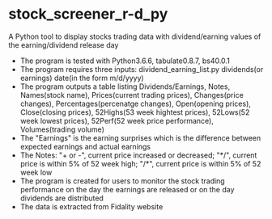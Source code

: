 # stock_screener_r-d_py
A Python tool to display stocks trading data with dividend/earning values of the earning/dividend release day
 - The program is tested with Python3.6.6, tabulate0.8.7, bs40.0.1
 - The program requires three inputs: dividend_earning_list.py dividends(or earnings) date(in the form m/d/yyyy)
 - The program outputs a table listing Dividends/Earnings, Notes, Names(stock name), Prices(current trading prices), Changes(price changes), Percentages(percenatge changes), Open(opening prices), Close(closing prices), 52Highs(53 week hightest prices), 52Lows(52 week lowest prices), 52Perf(52 week price performance), Volumes(trading volume)
 - The "Earnings" is the earning surprises which is the difference between expected earnings and actual earnings
 - The Notes: "+ or -", current price increased or decreased; "\*/", current price is within 5% of 52 week high; "/\*", current price is within 5% of 52 week low
 - The program is created for users to monitor the stock trading performance on the day the earnings are released or on the day dividends are distributed
 - The data is extracted from Fidality website
